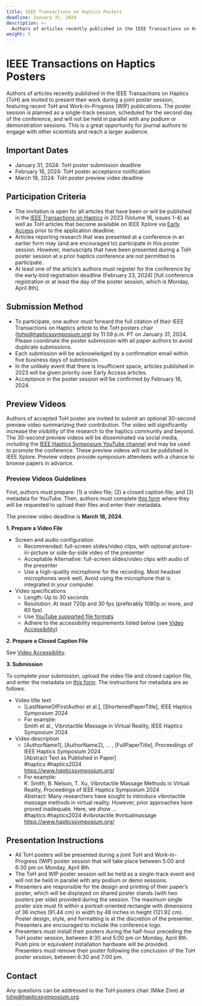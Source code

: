 ```yaml
---
title: IEEE Transactions on Haptics Posters
deadline: January 31, 2024
description: >-
  Authors of articles recently published in the IEEE Transactions on Haptics (ToH) are invited to present their work during a joint poster session, featuring recent ToH and Work-In-Progress (WIP) publications. The poster session is planned as a single-track session, scheduled for the second day of the conference, and will not be held in parallel with any podium or demonstration sessions. This is a great opportunity for journal authors to engage with other scientists and reach a larger audience. 
weight: 5
---
```

# IEEE Transactions on Haptics Posters
Authors of articles recently published in the IEEE Transactions on Haptics (ToH) are invited to present their work during a joint poster session, featuring recent ToH and Work-In-Progress (WIP) publications. The poster session is planned as a single-track session, scheduled for the second day of the conference, and will not be held in parallel with any podium or demonstration sessions. This is a great opportunity for journal authors to engage with other scientists and reach a larger audience. 

## Important Dates

*	January 31, 2024: ToH poster submission deadline
*	February 16, 2024: ToH poster acceptance notification
* March 18, 2024: ToH poster preview video deadline

## Participation Criteria

*	The invitation is open for all articles that have been or will be published in the [IEEE Transactions on Haptics](http://ieeexplore.ieee.org/xpl/RecentIssue.jsp?punumber=4543165) in 2023 (Volume 16, issues 1-4) as well as ToH articles that become available on IEEE Xplore via [Early Access](http://ieeexplore.ieee.org/xpl/tocresult.jsp?isnumber=4543166) prior to the application deadline.
*	Articles reporting research that was presented at a conference in an earlier form may (and are encouraged to) participate in this poster session. However, manuscripts that have been presented during a ToH poster session at a prior haptics conference are not permitted to participate.
* At least one of the article’s authors must register for the conference by the early-bird registration deadline (February 23, 2024) [full conference registration or at least the day of the poster session, which is Monday, April 8th].

## Submission Method

*	To participate, one author must forward the full citation of their IEEE Transactions on Haptics article to the ToH posters chair ([tohp@hapticssymposium.org](mailto:tohp@hapticssymposium.org)) by 11:59 p.m. PT on January 31, 2024. Please coordinate the poster submission with all paper authors to avoid duplicate submissions.
*	Each submission will be acknowledged by a confirmation email within five business days of submission.
*	In the unlikely event that there is insufficient space, articles published in 2023 will be given priority over Early Access articles.
*	Acceptance in the poster session will be confirmed by February 16, 2024.

## Preview Videos

Authors of accepted ToH poster are invited to submit an optional 30-second preview video summarizing their contribution. The video will significantly increase the visibility of the research to the haptics community and beyond. The 30-second preview videos will be disseminated via social media, including the [IEEE Haptics Symposium YouTube channel](https://www.youtube.com/channel/UC1YjMwrg8Hk6uAtyWb62yAw) and may be used to promote the conference. These preview videos will not be published in IEEE Xplore. Preview videos provide symposium attendees with a chance to browse papers in advance.


### Preview Videos Guidelines

First, authors must prepare: (1) a video file; (2) a closed caption file; and (3) metadata for YouTube. Then, authors must complete [this form](https://forms.gle/9FjQ1k1jNYqXzRt76) where they will be requested to upload their files and enter their metadata.

The preview video deadline is **March 18, 2024**. 

**1. Prepare a Video File**

* Screen and audio configuration
    * Recommended: full-screen slides/video clips, with optional picture-in-picture or side-by-side video of the presenter
    * Acceptable Alternative: full-screen slides/video clips with audio of the presenter
    *	Use a high-quality microphone for the recording. Most headset microphones work well. Avoid using the microphone that is integrated in your computer.
*	Video specifications
    *	Length: Up to 30 seconds
    *	Resolution: At least 720p and 30 fps (preferably 1080p or more, and 60 fps)
    * Use [YouTube supported file formats](https://support.google.com/youtube/troubleshooter/2888402?hl=en)
    * Adhere to the accessibility requirements listed below (see [Video Accessibility](../accessibility/#video-accessibility)) 

**2. Prepare a Closed Caption File**

See [Video Accessibility](../accessibility/#closed-caption).

**3. Submission**

To complete your submission, upload the video file and closed caption file, and enter the metadata on [this form](https://forms.gle/9FjQ1k1jNYqXzRt76). The instructions for metadata are as follows.
* Video title text
  * [LastNameOfFirstAuthor et al.], [ShortenedPaperTitle], IEEE Haptics Symposium 2024
  * For example:\
    Smith et al., Vibrotactile Massage in Virtual Reality, IEEE Haptics Symposium 2024
* Video description
  * [AuthorName1], [AuthorName2], … , [FullPaperTitle], Proceedings of IEEE Haptics Symposium 2024\
    [Abstract Text as Published in Paper]\
    #haptics #haptics2024\
    https://www.hapticssymposium.org/
  * For example:\
    K. Smith, B. Nelson, T. Xu, Vibrotactile Massage Methods in Virtual Reality, Proceedings of IEEE Haptics Symposium 2024\
    Abstract: Many researchers have sought to introduce vibrotactile massage methods in virtual reality. However, prior approaches have proved inadequate. Here, we show …\
    #haptics #haptics2024 #vibrotactile #virtualmassage\
    https://www.hapticssymposium.org/

## Presentation Instructions

*	All ToH posters will be presented during a joint ToH and Work-In-Progress (WIP) poster session that will take place between 5:00 and 6:30 pm on Monday, April 8th.
*	The ToH and WIP poster session will be held as a single-track event and will not be held in parallel with any podium or demo sessions.
*	Presenters are responsible for the design and printing of their paper’s poster, which will be displayed on shared poster stands (with two posters per side) provided during the session. The maximum single poster size must fit within a portrait-oriented rectangle with dimensions of 36 inches (91.44 cm) in width by 48 inches in height (121.92 cm). Poster design, style, and formatting is at the discretion of the presenter.  Presenters are encouraged to include the conference logo.
*	Presenters must install their posters during the half-hour preceding the ToH poster session, between 4:30 and 5:00 pm on Monday, April 8th. Push pins or equivalent installation hardware will be provided. Presenters must remove their poster following the conclusion of the ToH poster session, between 6:30 and 7:00 pm.

## Contact

Any questions can be addressed to the ToH posters chair (Mike Zinn) at [tohp@hapticssymposium.org](mailto:tohp@hapticssymposium.org).
